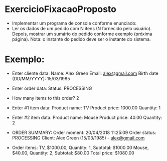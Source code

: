 # ExercicioFixacaoProposto

- Implementar um programa de console conforme enunciado:
- Ler os dados de um pedido com N itens (N fornecido pelo usuário). Depois, mostrar um sumário do pedido conforme exemplo (próxima página). Nota: o instante do pedido deve ser o instante do sistema.

# Exemplo:
- Enter cliente data:
Name: Alex Green
Email: alex@gmail.com
Birth date (DD/MM/YYYY): 15/03/1985
- Enter order data:
Status: PROCESSING
- How many items to this order? 2
- Enter #1 item data:
Product name: TV
Product price: 1000.00
Quantity: 1
- Enter #2 item data:
Product name: Mouse
Product price: 40.00
Quantity: 2

- ORDER SUMMARY:
Order moment: 20/04/2018 11:25:09
Order status: PROCESSING
Client: Alex Green (15/03/1985) - alex@gmail.com
- Order items:
TV, $1000.00, Quantity: 1, Subtotal: $1000.00
Mouse, $40.00, Quantity: 2, Subtotal: $80.00
Total price: $1080.00
